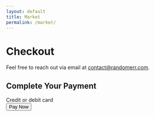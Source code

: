 ```yaml
---
layout: default
title: Market
permalink: /market/
---
```


# Checkout

Feel free to reach out via email at [contact@randomerr.com](mailto:contact@randomerr.com).


<!DOCTYPE html>
<html lang="en">
<head>
  <meta charset="UTF-8">
  <meta name="viewport" content="width=device-width, initial-scale=1.0">
  <title>Stripe Payment</title>
  <script src="https://js.stripe.com/v3/"></script>
</head>
<body>
  <h2>Complete Your Payment</h2>
  <form id="payment-form">
    <label for="card-element">Credit or debit card</label>
    <div id="card-element"></div>
    <button id="submit-button">Pay Now</button>
    <div id="payment-status"></div>
  </form>

  <script>
    document.addEventListener("DOMContentLoaded", async () => {
      const stripe = Stripe('pk_test_51PulULDDaepf7cjiBCJQ4wxoptuvOfsdiJY6tvKxW3uXZsMUome7vfsIORlSEZiaG4q20ZLSqEMiBIuHi7Fsy9dP00nytmrtYb'); // Add your Stripe Publishable Key here

      const form = document.getElementById("payment-form");
      const submitButton = document.getElementById("submit-button");
      const paymentStatus = document.getElementById("payment-status");

      // Mount the Stripe Elements card UI
      const elements = stripe.elements();
      const card = elements.create("card");
      card.mount("#card-element");

      form.addEventListener("submit", async (event) => {
        event.preventDefault();
        submitButton.disabled = true;
        paymentStatus.textContent = "";

        try {
          // Create payment intent by calling backend API
          const response = await fetch('https://your-backend-url/api/create-payment-intent', {
            method: 'POST',
            headers: {
              'Content-Type': 'application/json',
            },
            body: JSON.stringify({ amount: 2000, email: 'customer@example.com' }) // Example amount
          });

          const data = await response.json();

          // Confirm payment on the client-side using the client secret
          const result = await stripe.confirmCardPayment(data.clientSecret, {
            payment_method: {
              card: card,
              billing_details: {
                email: 'customer@example.com' // Replace with real email from form
              },
            },
          });

          if (result.error) {
            // Display error message if payment fails
            paymentStatus.textContent = result.error.message;
          } else {
            // Payment successful
            if (result.paymentIntent.status === 'succeeded') {
              paymentStatus.textContent = 'Payment successful!';
            }
          }
        } catch (error) {
          paymentStatus.textContent = `Error: ${error.message}`;
        } finally {
          submitButton.disabled = false;
        }
      });
    });
  </script>
</body>
</html>
